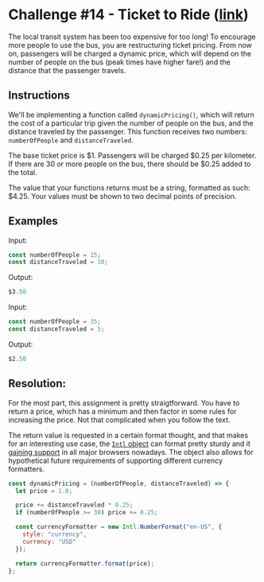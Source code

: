 # Challenge #14 - Ticket to Ride ([link](https://coding-challenge.lighthouselabs.ca/challenge/14))

The local transit system has been too expensive for too long! To encourage more people to use the bus, you are restructuring ticket pricing. From now on, passengers will be charged a dynamic price, which will depend on the number of people on the bus (peak times have higher fare!) and the distance that the passenger travels.

## Instructions

We'll be implementing a function called `dynamicPricing()`, which will return the cost of a particular trip given the number of people on the bus, and the distance traveled by the passenger. This function receives two numbers: `numberOfPeople` and `distanceTraveled`.

The base ticket price is $1. Passengers will be charged $0.25 per kilometer. If there are 30 or more people on the bus, there should be \$0.25 added to the total.

The value that your functions returns must be a string, formatted as such: \$4.25. Your values must be shown to two decimal points of precision.

## Examples

Input:

```js
const numberOfPeople = 15;
const distanceTraveled = 10;
```

Output:

```js
$3.50
```

Input:

```js
const numberOfPeople = 35;
const distanceTraveled = 5;
```

Output:

```js
$2.50
```

## Resolution:

For the most part, this assignment is pretty straigtforward. You have to return a price, which has a minimum and then factor in some rules for increasing the price. Not that complicated when you follow the text.

The return value is requested in a certain format thought, and that makes for an interesting use case, the [`Intl` object](https://developer.mozilla.org/en-US/docs/Web/JavaScript/Reference/Global_Objects/NumberFormat#Specifications) can format pretty sturdy and it [gaining support](https://caniuse.com/#search=Intl) in all major browsers nowadays. The object also allows for hypothetical future requirements of supporting different currency formatters.

```js
const dynamicPricing = (numberOfPeople, distanceTraveled) => {
  let price = 1.0;

  price += distanceTraveled * 0.25;
  if (numberOfPeople >= 30) price += 0.25;

  const currencyFormatter = new Intl.NumberFormat("en-US", {
    style: "currency",
    currency: "USD"
  });

  return currencyFormatter.format(price);
};
```
